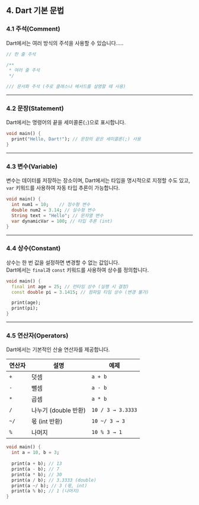 ## 4. Dart 기본 문법

### 4.1 주석(Comment)  
Dart에서는 여러 방식의 주석을 사용할 수 있습니다.....

```dart
// 한 줄 주석

/**
 * 여러 줄 주석
 */

/// 문서화 주석 (주로 클래스나 메서드를 설명할 때 사용)
```

---

### 4.2 문장(Statement)  
Dart에서는 명령어의 끝을 세미콜론(`;`)으로 표시합니다.

```dart
void main() {
  print("Hello, Dart!"); // 문장의 끝은 세미콜론(;) 사용
}
```

---

### 4.3 변수(Variable)  
변수는 데이터를 저장하는 장소이며, Dart에서는 타입을 명시적으로 지정할 수도 있고,
`var` 키워드를 사용하여 자동 타입 추론이 가능합니다.

```dart
void main() {
  int num1 = 10;    // 정수형 변수
  double num2 = 3.14; // 실수형 변수
  String text = "Hello"; // 문자열 변수
  var dynamicVar = 100; // 타입 추론 (int)
}
```

---

### 4.4 상수(Constant)  
상수는 한 번 값을 설정하면 변경할 수 없는 값입니다.  
Dart에서는 `final`과 `const` 키워드를 사용하여 상수를 정의합니다.  

```dart
void main() {
  final int age = 25; // 런타임 상수 (실행 시 결정)
  const double pi = 3.1415; // 컴파일 타임 상수 (변경 불가)

  print(age);
  print(pi);
}
```

---

### 4.5 연산자(Operators)  
Dart에서는 기본적인 산술 연산자를 제공합니다.

| 연산자 | 설명 | 예제 |
|--------|------|------|
| `+` | 덧셈 | `a + b` |
| `-` | 뺄셈 | `a - b` |
| `*` | 곱셈 | `a * b` |
| `/` | 나누기 (double 반환) | `10 / 3 → 3.3333` |
| `~/` | 몫 (int 반환) | `10 ~/ 3 → 3` |
| `%` | 나머지 | `10 % 3 → 1` |

```dart
void main() {
  int a = 10, b = 3;
  
  print(a + b); // 13
  print(a - b); // 7
  print(a * b); // 30
  print(a / b); // 3.3333 (double)
  print(a ~/ b); // 3 (몫, int)
  print(a % b); // 1 (나머지)
}
```
